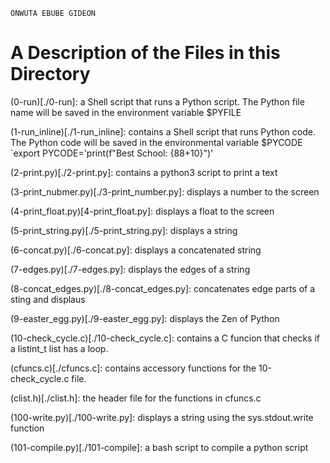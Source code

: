 ```
ONWUTA EBUBE GIDEON
```

# A Description of the Files in this Directory

(0-run)[./0-run]: a Shell script that runs a Python script.
The Python file name will be saved in the environment variable $PYFILE


(1-run_inline)[./1-run_inline]: contains a Shell script that runs Python code.
The Python code will be saved in the environmental variable $PYCODE
`export PYCODE='print(f"Best School: {88+10}")'


(2-print.py)[./2-print.py]: contains a python3 script to print a text


(3-print_nubmer.py)[./3-print_number.py]: displays a number to the screen


(4-print_float.py)[4-print_float.py]: displays a float to the screen


(5-print_string.py)[./5-print_string.py]: displays a string


(6-concat.py)[./6-concat.py]: displays a concatenated string


(7-edges.py)[./7-edges.py]: displays the edges of a string


(8-concat_edges.py)[./8-concat_edges.py]: concatenates edge parts of a sting and displaus


(9-easter_egg.py)[./9-easter_egg.py]: displays the Zen of Python


(10-check_cycle.c)[./10-check_cycle.c]: contains a C funcion that checks if a listint_t  list has a loop.


(cfuncs.c)[./cfuncs.c]: contains accessory functions for the 10-check_cycle.c file.


(clist.h)[./clist.h]: the header file for the functions in cfuncs.c


(100-write.py)[./100-write.py]: displays a string using the sys.stdout.write function


(101-compile.py)[./101-compile]: a bash script to compile a python script
